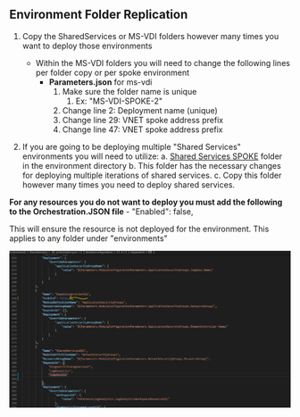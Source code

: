 ## Environment Folder Replication 
1. Copy the SharedServices or MS-VDI folders however many times you want to deploy those environments
    - Within the MS-VDI folders you will need to change the following lines per folder copy or per spoke environment
		- **Parameters.json** for ms-vdi
		    1. Make sure the folder name is unique 
                1. Ex: "MS-VDI-SPOKE-2"
			2. Change line 2: Deployment name (unique)
			3. Change line 29: VNET spoke address prefix
			4. Change line 47: VNET spoke address prefix
			
2. If you are going to be deploying multiple "Shared Services" environments you will need to utilize:
	a. [Shared Services SPOKE](../Enviroments/SharedServices-SPOKE) folder in the environment directory
	b. This folder has the necessary changes for deploying multiple iterations of shared services.
	c. Copy this folder however many times you need to deploy shared services.

**For any resources you do not want to deploy you must add the following to the Orchestration.JSON file**
	- "Enabled": false,

This will ensure the resource is not deployed for the environment. This applies to any folder under "environments"


![](/images/orchestration_enable.png)